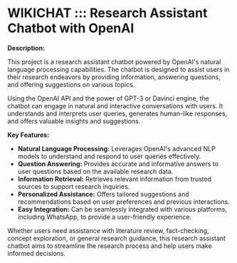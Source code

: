 # WIKICHAT ::: Research Assistant Chatbot with OpenAI

**Description:**

This project is a research assistant chatbot powered by OpenAI's natural language processing capabilities. The chatbot is designed to assist users in their research endeavors by providing information, answering questions, and offering suggestions on various topics.

Using the OpenAI API and the power of GPT-3 or Davinci engine, the chatbot can engage in natural and interactive conversations with users. It understands and interprets user queries, generates human-like responses, and offers valuable insights and suggestions.

**Key Features:**

- **Natural Language Processing:** Leverages OpenAI's advanced NLP models to understand and respond to user queries effectively.
- **Question Answering:** Provides accurate and informative answers to user questions based on the available research data.
- **Information Retrieval:** Retrieves relevant information from trusted sources to support research inquiries.
- **Personalized Assistance:** Offers tailored suggestions and recommendations based on user preferences and previous interactions.
- **Easy Integration:** Can be seamlessly integrated with various platforms, including WhatsApp, to provide a user-friendly experience.

Whether users need assistance with literature review, fact-checking, concept exploration, or general research guidance, this research assistant chatbot aims to streamline the research process and help users make informed decisions.
